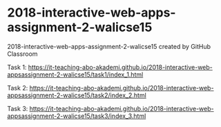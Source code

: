 # 2018-interactive-web-apps-assignment-2-walicse15
2018-interactive-web-apps-assignment-2-walicse15 created by GitHub Classroom

Task 1: https://it-teaching-abo-akademi.github.io/2018-interactive-web-appsassignment-2-walicse15/task1/index_1.html

Task 2: https://it-teaching-abo-akademi.github.io/2018-interactive-web-appsassignment-2-walicse15/task2/index_2.html

Task 3: https://it-teaching-abo-akademi.github.io/2018-interactive-web-appsassignment-2-walicse15/task3/index_3.html
